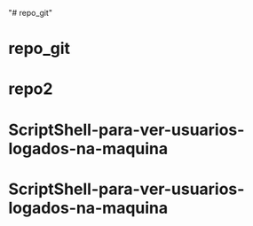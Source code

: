 "# repo_git" 
# repo_git
# repo2
# ScriptShell-para-ver-usuarios-logados-na-maquina
# ScriptShell-para-ver-usuarios-logados-na-maquina
